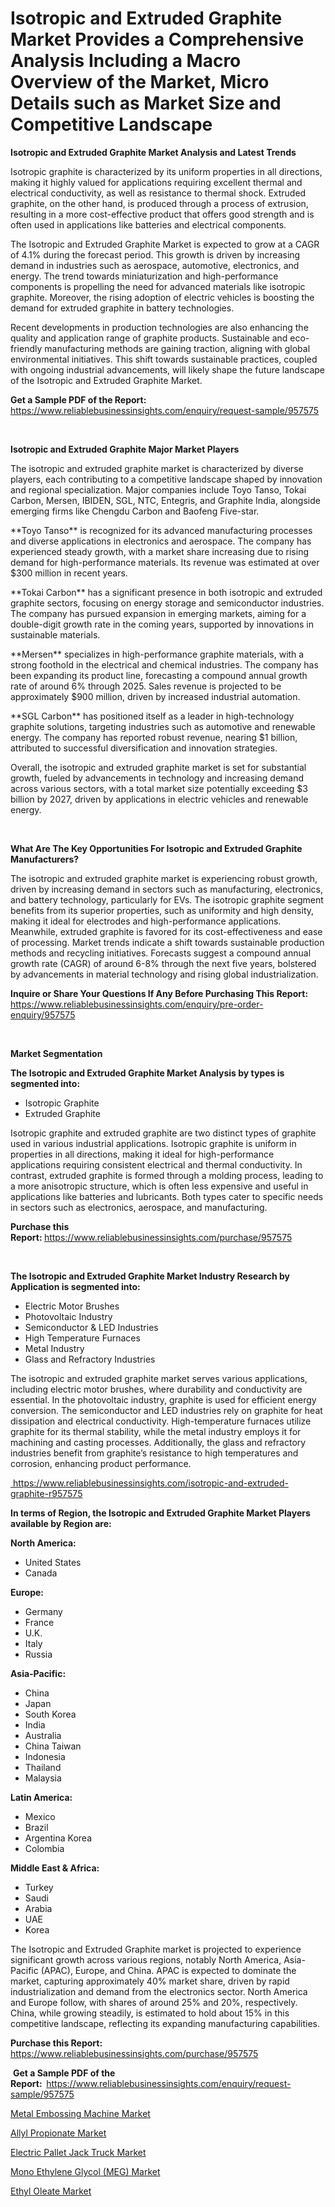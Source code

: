 <p><h1>Isotropic and Extruded Graphite Market Provides a Comprehensive Analysis Including a Macro Overview of the Market, Micro Details such as Market Size and Competitive Landscape</h1></p><p><strong>Isotropic and Extruded Graphite Market Analysis and Latest Trends</strong></p>
<p><p>Isotropic graphite is characterized by its uniform properties in all directions, making it highly valued for applications requiring excellent thermal and electrical conductivity, as well as resistance to thermal shock. Extruded graphite, on the other hand, is produced through a process of extrusion, resulting in a more cost-effective product that offers good strength and is often used in applications like batteries and electrical components.</p><p>The Isotropic and Extruded Graphite Market is expected to grow at a CAGR of 4.1% during the forecast period. This growth is driven by increasing demand in industries such as aerospace, automotive, electronics, and energy. The trend towards miniaturization and high-performance components is propelling the need for advanced materials like isotropic graphite. Moreover, the rising adoption of electric vehicles is boosting the demand for extruded graphite in battery technologies.</p><p>Recent developments in production technologies are also enhancing the quality and application range of graphite products. Sustainable and eco-friendly manufacturing methods are gaining traction, aligning with global environmental initiatives. This shift towards sustainable practices, coupled with ongoing industrial advancements, will likely shape the future landscape of the Isotropic and Extruded Graphite Market.</p></p>
<p><strong>Get a Sample PDF of the Report:&nbsp;</strong> <a href="https://www.reliablebusinessinsights.com/enquiry/request-sample/957575?utm_campaign=1109&utm_medium=2&utm_source=Github&utm_content=ia&utm_term=03122024&utm_id=isotropic-and-extruded-graphite">https://www.reliablebusinessinsights.com/enquiry/request-sample/957575</a></p>
<p>&nbsp;</p>
<p><strong>Isotropic and Extruded Graphite Major Market Players</strong></p>
<p><p>The isotropic and extruded graphite market is characterized by diverse players, each contributing to a competitive landscape shaped by innovation and regional specialization. Major companies include Toyo Tanso, Tokai Carbon, Mersen, IBIDEN, SGL, NTC, Entegris, and Graphite India, alongside emerging firms like Chengdu Carbon and Baofeng Five-star.</p><p>**Toyo Tanso** is recognized for its advanced manufacturing processes and diverse applications in electronics and aerospace. The company has experienced steady growth, with a market share increasing due to rising demand for high-performance materials. Its revenue was estimated at over $300 million in recent years.</p><p>**Tokai Carbon** has a significant presence in both isotropic and extruded graphite sectors, focusing on energy storage and semiconductor industries. The company has pursued expansion in emerging markets, aiming for a double-digit growth rate in the coming years, supported by innovations in sustainable materials.</p><p>**Mersen** specializes in high-performance graphite materials, with a strong foothold in the electrical and chemical industries. The company has been expanding its product line, forecasting a compound annual growth rate of around 6% through 2025. Sales revenue is projected to be approximately $900 million, driven by increased industrial automation.</p><p>**SGL Carbon** has positioned itself as a leader in high-technology graphite solutions, targeting industries such as automotive and renewable energy. The company has reported robust revenue, nearing $1 billion, attributed to successful diversification and innovation strategies.</p><p>Overall, the isotropic and extruded graphite market is set for substantial growth, fueled by advancements in technology and increasing demand across various sectors, with a total market size potentially exceeding $3 billion by 2027, driven by applications in electric vehicles and renewable energy.</p></p>
<p>&nbsp;</p>
<p><strong>What Are The Key Opportunities For Isotropic and Extruded Graphite Manufacturers?</strong></p>
<p><p>The isotropic and extruded graphite market is experiencing robust growth, driven by increasing demand in sectors such as manufacturing, electronics, and battery technology, particularly for EVs. The isotropic graphite segment benefits from its superior properties, such as uniformity and high density, making it ideal for electrodes and high-performance applications. Meanwhile, extruded graphite is favored for its cost-effectiveness and ease of processing. Market trends indicate a shift towards sustainable production methods and recycling initiatives. Forecasts suggest a compound annual growth rate (CAGR) of around 6-8% through the next five years, bolstered by advancements in material technology and rising global industrialization.</p></p>
<p><strong>Inquire or Share Your Questions If Any Before Purchasing This Report:</strong> <a href="https://www.reliablebusinessinsights.com/enquiry/pre-order-enquiry/957575?utm_campaign=1109&utm_medium=2&utm_source=Github&utm_content=ia&utm_term=03122024&utm_id=isotropic-and-extruded-graphite">https://www.reliablebusinessinsights.com/enquiry/pre-order-enquiry/957575</a></p>
<p>&nbsp;</p>
<p><strong>Market Segmentation</strong></p>
<p><strong>The Isotropic and Extruded Graphite Market Analysis by types is segmented into:</strong></p>
<p><ul><li>Isotropic Graphite</li><li>Extruded Graphite</li></ul></p>
<p><p>Isotropic graphite and extruded graphite are two distinct types of graphite used in various industrial applications. Isotropic graphite is uniform in properties in all directions, making it ideal for high-performance applications requiring consistent electrical and thermal conductivity. In contrast, extruded graphite is formed through a molding process, leading to a more anisotropic structure, which is often less expensive and useful in applications like batteries and lubricants. Both types cater to specific needs in sectors such as electronics, aerospace, and manufacturing.</p></p>
<p><strong>Purchase this Report:&nbsp;</strong><a href="https://www.reliablebusinessinsights.com/purchase/957575?utm_campaign=1109&utm_medium=2&utm_source=Github&utm_content=ia&utm_term=03122024&utm_id=isotropic-and-extruded-graphite">https://www.reliablebusinessinsights.com/purchase/957575</a></p>
<p>&nbsp;</p>
<p><strong>The Isotropic and Extruded Graphite Market Industry Research by Application is segmented into:</strong></p>
<p><ul><li>Electric Motor Brushes</li><li>Photovoltaic Industry</li><li>Semiconductor & LED Industries</li><li>High Temperature Furnaces</li><li>Metal Industry</li><li>Glass and Refractory Industries</li></ul></p>
<p><p>The isotropic and extruded graphite market serves various applications, including electric motor brushes, where durability and conductivity are essential. In the photovoltaic industry, graphite is used for efficient energy conversion. The semiconductor and LED industries rely on graphite for heat dissipation and electrical conductivity. High-temperature furnaces utilize graphite for its thermal stability, while the metal industry employs it for machining and casting processes. Additionally, the glass and refractory industries benefit from graphite’s resistance to high temperatures and corrosion, enhancing product performance.</p></p>
<p><a href="https://www.reliablebusinessinsights.com/isotropic-and-extruded-graphite-r957575?utm_campaign=1109&utm_medium=2&utm_source=Github&utm_content=ia&utm_term=03122024&utm_id=isotropic-and-extruded-graphite">&nbsp;https://www.reliablebusinessinsights.com/isotropic-and-extruded-graphite-r957575</a></p>
<p><strong>In terms of Region, the Isotropic and Extruded Graphite Market Players available by Region are:</strong></p>
<p>
    <p> <strong> North America: </strong>
        <ul>
            <li>United States</li>
            <li>Canada</li>
        </ul>
        </p> 
    <p> <strong> Europe: </strong>
        <ul>
            <li>Germany</li>
            <li>France</li>
            <li>U.K.</li>
            <li>Italy</li>
            <li>Russia</li>
        </ul>
        </p> 
    <p> <strong> Asia-Pacific: </strong>
        <ul>
            <li>China</li>
            <li>Japan</li>
            <li>South Korea</li>
            <li>India</li>
            <li>Australia</li>
            <li>China Taiwan</li>
            <li>Indonesia</li>
            <li>Thailand</li>
            <li>Malaysia</li>
        </ul>
        </p> 
    <p> <strong> Latin America: </strong>
        <ul>
            <li>Mexico</li>
            <li>Brazil</li>
            <li>Argentina Korea</li>
            <li>Colombia</li>
        </ul>
        </p> 
    <p> <strong> Middle East & Africa: </strong>
        <ul>
            <li>Turkey</li>
            <li>Saudi</li>
            <li>Arabia</li>
            <li>UAE</li>
            <li>Korea</li>
        </ul>
    </p>
    </p>
<p><p>The Isotropic and Extruded Graphite market is projected to experience significant growth across various regions, notably North America, Asia-Pacific (APAC), Europe, and China. APAC is expected to dominate the market, capturing approximately 40% market share, driven by rapid industrialization and demand from the electronics sector. North America and Europe follow, with shares of around 25% and 20%, respectively. China, while growing steadily, is estimated to hold about 15% in this competitive landscape, reflecting its expanding manufacturing capabilities.</p></p>
<p><strong>Purchase this Report: </strong><a href="https://www.reliablebusinessinsights.com/purchase/957575?utm_campaign=1109&utm_medium=2&utm_source=Github&utm_content=ia&utm_term=03122024&utm_id=isotropic-and-extruded-graphite">https://www.reliablebusinessinsights.com/purchase/957575</a></p>
<p>&nbsp;<strong>Get a Sample PDF of the Report:&nbsp;&nbsp;</strong><a href="https://www.reliablebusinessinsights.com/enquiry/request-sample/957575?utm_campaign=1109&utm_medium=2&utm_source=Github&utm_content=ia&utm_term=03122024&utm_id=isotropic-and-extruded-graphite">https://www.reliablebusinessinsights.com/enquiry/request-sample/957575</a></p>
<p><strong></strong></p>
<p><p><a href="https://www.linkedin.com/pulse/metal-embossing-machine-market-report-industry-value-revenue-vp2wf?utm_campaign=1109&utm_medium=2&utm_source=Github&utm_content=ia&utm_term=03122024&utm_id=isotropic-and-extruded-graphite">Metal Embossing Machine Market</a></p><p><a href="https://issuu.com/reportprime-2/docs/allyl-propionate-market-size-2030.pptx?utm_campaign=1109&utm_medium=2&utm_source=Github&utm_content=ia&utm_term=03122024&utm_id=isotropic-and-extruded-graphite">Allyl Propionate Market</a></p><p><a href="https://www.linkedin.com/pulse/comprehensive-electric-pallet-jack-truck-market-outlook-size-9ngnf?utm_campaign=1109&utm_medium=2&utm_source=Github&utm_content=ia&utm_term=03122024&utm_id=isotropic-and-extruded-graphite">Electric Pallet Jack Truck Market</a></p><p><a href="https://github.com/wileonie19657/Market-Research-Report-List-1/blob/main/mono-ethylene-glycol-meg-market.md?utm_campaign=1109&utm_medium=2&utm_source=Github&utm_content=ia&utm_term=03122024&utm_id=isotropic-and-extruded-graphite">Mono Ethylene Glycol (MEG) Market</a></p><p><a href="https://issuu.com/reportprime-2/docs/ethyl-oleate-market-size-2030.pptx?utm_campaign=1109&utm_medium=2&utm_source=Github&utm_content=ia&utm_term=03122024&utm_id=isotropic-and-extruded-graphite">Ethyl Oleate Market</a></p></p>